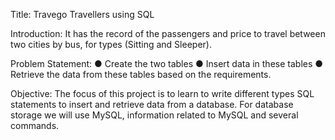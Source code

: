 Title: Travego Travellers using SQL

Introduction:
It has the record of the passengers and price to travel between two cities by bus,
for types (Sitting and Sleeper).

Problem Statement:
● Create the two tables
● Insert data in these tables
● Retrieve the data from these tables based on the requirements.

Objective:
The focus of this project is to learn to write different types SQL statements to insert and retrieve data from a
database. For database storage we will use MySQL, information related to MySQL and several commands.
